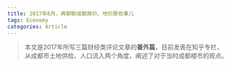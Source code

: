 ```yaml
---
title: 2017年6月，再聊聊成都房价、地价那些事儿
tags: Economy
categories: Article
---
```


> 本文是2017年所写三篇财经类评论文章的**番外篇**，目前发表在知乎专栏，从成都市土地供给、人口流入两个角度，阐述了对于当时成都楼市的观点。

<!-- more -->